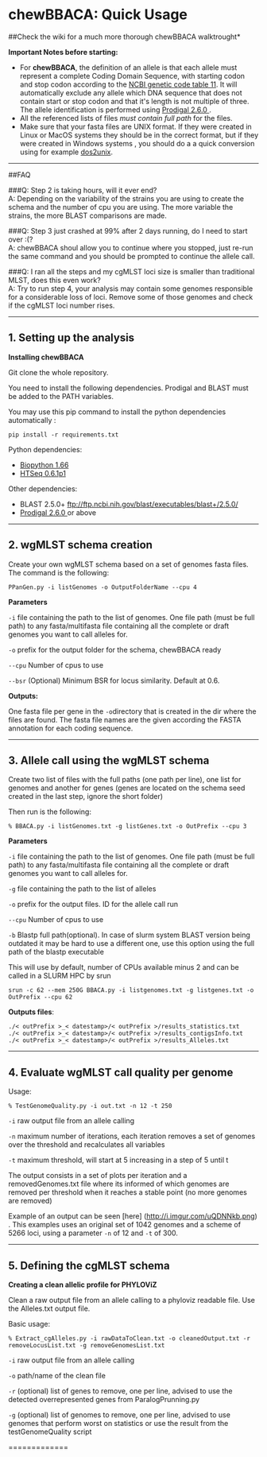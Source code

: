 # chewBBACA: Quick Usage

##Check the wiki for a much more thorough chewBBACA walktrought*

**Important Notes before starting:**

 - For **chewBBACA**, the definition of an allele is that each allele
   must represent a complete Coding Domain Sequence, with starting codon and stop codon according to the [NCBI genetic code table 11](http://www.ncbi.nlm.nih.gov/Taxonomy/Utils/wprintgc.cgi). It will automatically exclude any allele which DNA sequence that does not contain start or stop codon and that it's length is not multiple of three. The allele identification is performed using [Prodigal 2.6.0 ](https://github.com/hyattpd/prodigal/releases/). 
 - All the referenced lists of files *must contain full path* for the files.
 - Make sure that your fasta files are UNIX format. If they were created in Linux or MacOS systems they should be in the correct format, but if they were created in Windows systems , you should do a a quick conversion using for example [dos2unix](http://linuxcommand.org/man_pages/dos2unix1.html).

----------
##FAQ

###Q: Step 2 is taking hours, will it ever end?  
A: Depending on the variability of the strains you are using to create the schema and the number of cpu you are using. The more variable the strains, the more BLAST comparisons are made.

###Q: Step 3 just crashed at 99% after 2 days running, do I need to start over :(?  
A: chewBBACA shoul allow you to continue where you stopped, just re-run the same command and you should be prompted to continue the allele call.

###Q: I ran all the steps and my cgMLST loci size is smaller than traditional MLST, does this even work?  
A: Try to run step 4, your analysis may contain some genomes responsible for a considerable loss of loci. Remove some of those genomes and check if the cgMLST loci number rises.

----------

## 1. Setting up the analysis

**Installing chewBBACA**

Git clone the whole repository.

You need to install the following dependencies. Prodigal and BLAST must be added to the PATH variables.

You may use this pip command to install the python dependencies automatically :

```
pip install -r requirements.txt
```


Python dependencies:
* [Biopython 1.66 ](http://biopython.org/wiki/Main_Page)
* [HTSeq 0.6.1p1](http://www-huber.embl.de/users/anders/HTSeq/doc/overview.html)


Other dependencies:
* BLAST 2.5.0+ ftp://ftp.ncbi.nih.gov/blast/executables/blast+/2.5.0/
* [Prodigal 2.6.0 ](https://github.com/hyattpd/prodigal/releases/) or above

----------

## 2. wgMLST schema creation

Create your own wgMLST schema based on a set of genomes fasta files. The command is the following:

`PPanGen.py -i listGenomes -o OutputFolderName --cpu 4`

**Parameters**

`-i` file containing the path to the list of genomes. One file path (must be full path) to any fasta/multifasta file containing all the complete or draft genomes you want to call alleles for.

`-o` prefix for the output folder for the schema, chewBBACA ready

`--cpu` Number of cpus to use

`--bsr` (Optional) Minimum BSR for locus similarity. Default at 0.6. 

**Outputs:** 

One fasta file per gene in the `-o`directory that is created in the dir where the files are found. The fasta file names are the given according the FASTA annotation for each coding sequence. 

----------

## 3.  Allele call using the wgMLST schema 

Create two list of files with the full paths (one path per line), one list for genomes and another for genes (genes are located on the schema seed created in the last step, ignore the short folder)

Then run is the following:

	% BBACA.py -i listGenomes.txt -g listGenes.txt -o OutPrefix --cpu 3 

**Parameters** 

`-i` file containing the path to the list of genomes. One file path (must be full path) to any fasta/multifasta file containing all the complete or draft genomes you want to call alleles for.

`-g` file containing the path to the list of alleles

`-o` prefix for the output files. ID for the allele call run

`--cpu` Number of cpus to use 

`-b` Blastp full path(optional). In case of slurm system BLAST version being outdated it may be hard to use a different one, use this option using the full path of the blastp executable


This will use by default, number of CPUs available minus 2 and can be called in a SLURM HPC by  srun  

`srun -c 62 --mem 250G BBACA.py -i listgenomes.txt -g listgenes.txt -o OutPrefix --cpu 62`

**Outputs files**:
```
./< outPrefix >_< datestamp>/< outPrefix >/results_statistics.txt
./< outPrefix >_< datestamp>/< outPrefix >/results_contigsInfo.txt
./< outPrefix >_< datestamp>/< outPrefix >/results_Alleles.txt 
```


----------

## 4. Evaluate wgMLST call quality per genome


Usage:


	% TestGenomeQuality.py -i out.txt -n 12 -t 250
	
`-i` raw output file from an allele calling

`-n` maximum number of iterations, each iteration removes a set of genomes over the threshold and recalculates all variables

`-t` maximum threshold, will start at 5 increasing in a step of 5 until t

The output consists in a set of plots per iteration and a removedGenomes.txt file where its informed of which genomes are removed per threshold when it reaches a stable point (no more genomes are removed)

Example of an output can be seen [here] (http://i.imgur.com/uQDNNkb.png) . This examples uses an original set of 1042 genomes and a scheme of 5266 loci, using a parameter `-n` of 12 and `-t` of 300.

----------
## 5. Defining the cgMLST schema

 **Creating a clean allelic profile for PHYLOViZ** 
 
Clean a raw output file from an allele calling to a phyloviz readable file. Use the Alleles.txt output file.


Basic usage:

	% Extract_cgAlleles.py -i rawDataToClean.txt -o cleanedOutput.txt -r removeLocusList.txt -g removeGenomesList.txt
	
`-i` raw output file from an allele calling

`-o` path/name of the clean file

`-r` (optional) list of genes to remove, one per line, advised to use the detected overrepresented genes from ParalogPrunning.py

`-g` (optional) list of genomes to remove, one per line, advised to use genomes that perform worst on statistics or use the result from the testGenomeQuality script


=============
